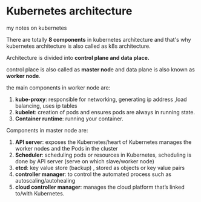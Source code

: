 # Kubernetes architecture
my notes on kubernetes


There are totally **8 components** in kubernetes architecture and that's why kubernetes architecture is also called as k8s architecture.

Architecture is divided into **control plane and data place.**

control place is also called as **master nod**e and data plane is also known as **worker node**.

the main components in worker node are:
  1. **kube-proxy**: responsible for networking, generating ip address ,load balancing, uses ip tables
  2. **kubelet**: creation of pods and ensures pods are always in running state.
  3. **Container runtime**: running your container.

Components in master node are:
  1. **API server**: exposes the Kubernetes/heart of Kubernetes
     manages the worker nodes and the Pods in the cluster
  3. **Scheduler**: scheduling pods or resources in Kubernetes, scheduling is done by API server (serve on which slave/worker node)
  4. **etcd**: key value store (backup) , stored as objects or key value pairs
  5. **controller manager**: to control the automated process such as autoscaling/autohealing
  6. **cloud controller manager**: manages the cloud platform that’s linked to/with Kubernetes.

